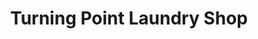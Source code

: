 ---
title: "Turning Point Laundry Shop"
url: /baguio/turning-point-laundry-shop/
shop: Wäscherei
---